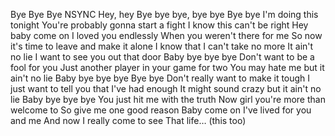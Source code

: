 Bye Bye Bye
NSYNC
Hey, hey
Bye bye bye, bye bye
Bye bye
I'm doing this tonight
You're probably gonna start a fight
I know this can't be right
Hey baby come on
I loved you endlessly
When you weren't there for me
So now it's time to leave and make it alone
I know that I can't take no more
It ain't no lie
I want to see you out that door
Baby bye bye bye
Don't want to be a fool for you
Just another player in your game for two
You may hate me but it ain't no lie
Baby bye bye bye
Bye bye
Don't really want to make it tough
I just want to tell you that I've had enough
It might sound crazy but it ain't no lie
Baby bye bye bye
You just hit me with the truth
Now girl you're more than welcome to
So give me one good reason
Baby come on
I've lived for you and me
And now I really come to see
That life…
(this too)
